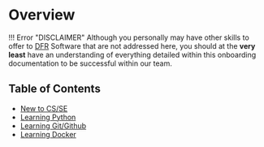 # Overview

!!! Error "DISCLAIMER"
    Although you personally may have other skills to offer to [DFR](https://dallasformularacing.com/) Software that are not addressed here, you should at the **very least** have an understanding of everything detailed within this onboarding documentation to be successful within our team.

## Table of Contents

- [New to CS/SE](new-to-CS-or-SE.md)
- [Learning Python](learning-Python.md)
- [Learning Git/Github](learning-Git.md)
- [Learning Docker](learning-Docker.md)